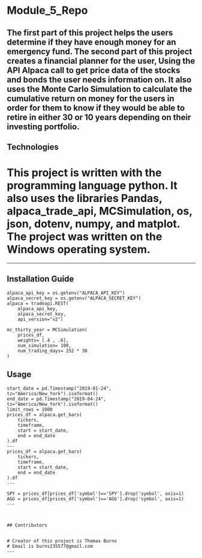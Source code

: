 # Module_5_Repo

The first part of this project helps the users determine if they have enough money for an emergency fund. The second part of this project creates a financial planner for the user, Using the API Alpaca call to get price data of the stocks and bonds the user needs information on. It also uses the Monte Carlo Simulation to calculate the cumulative return on money for the users in order for them to know if they would be able to retire in either 30 or 10 years depending on their investing portfolio.
---

## Technologies

# This project is written with the programming language python. It also uses the libraries Pandas, alpaca_trade_api, MCSimulation, os, json, dotenv, numpy, and matplot. The project was written on the Windows operating system.
---

## Installation Guide

```
alpaca_api_key = os.getenv("ALPACA_API_KEY")
alpaca_secret_key = os.getenv("ALPACA_SECRET_KEY")
alpaca = tradeapi.REST(
    alpaca_api_key,
    alpaca_secret_key,
    api_version="v2")
```
```
mc_thirty_year = MCSimulation(
    prices_df,
    weights= [.4 , .6],
    num_simulation= 100,
    num_trading_days= 252 * 30
)
```


## Usage

```
start_date = pd.Timestamp("2019-01-24", tz="America/New_York").isoformat()
end_date = pd.Timestamp("2019-04-24", tz="America/New_York").isoformat()
limit_rows = 1000
prices_df = alpaca.get_bars(
    tickers,
    timeframe,
    start = start_date,
    end = end_date
).df
---
prices_df = alpaca.get_bars(
    tickers,
    timeframe,
    start = start_date,
    end = end_date
).df
---

SPY = prices_df[prices_df['symbol']=='SPY'].drop('symbol', axis=1)
AGG = prices_df[prices_df['symbol']=='AGG'].drop('symbol', axis=1)
---



## Contributors


# Creator of this project is Thomas Burns
# Email is burns235577@gmail.com
---